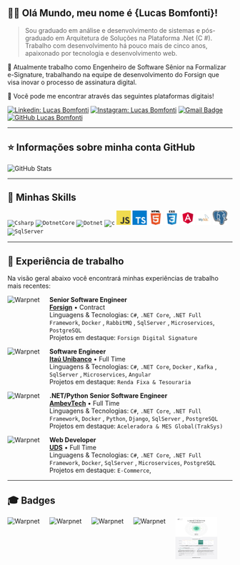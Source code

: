## 👨‍💻 Olá Mundo, meu nome é <strong>{Lucas Bomfonti}!</strong>

> Sou graduado em análise e desenvolvimento de sistemas e pós-graduado em Arquitetura de Soluções na Plataforma .Net (C #).
  Trabalho com desenvolvimento há pouco mais de cinco anos, apaixonado por tecnologia e desenvolvimento web.

🔭 Atualmente trabalho como Engenheiro de Software Sênior na Formalizar e-Signature, trabalhando na equipe de desenvolvimento do Forsign que visa inovar o processo de assinatura digital.

💬 Você pode me encontrar através das seguintes plataformas digitais!

[![Linkedin: Lucas Bomfonti](https://img.shields.io/badge/-Linkedin-blue?style=flat-square&logo=Linkedin&logoColor=white&link=https://www.linkedin.com/in/lucas-bomfonti-893503183/)](https://www.linkedin.com/in/lucas-bomfonti-893503183/)
[![Instagram: Lucas Bomfonti](https://img.shields.io/badge/-Instagram-DF0174?style=flat-square&labelColor=DF0174&logo=instagram&logoColor=white&link=https://www.instagram.com/lucasbomfonti/)](https://www.instagram.com/lucasbomfonti/)
[![Gmail Badge](https://img.shields.io/badge/-Gmail-FF0000?style=flat-square&labelColor=FF0000&logo=gmail&logoColor=white&link=mailto:lucasbonfonti846@gmail.com)](mailto:lucasbonfonti846@gmail.com)
[![GitHub Lucas Bomfonti]( https://img.shields.io/github/followers/lucasbomfonti?label=follow&style=social)](https://github.com/lucasbomfonti)

----

## ⭐ Informações sobre minha conta GitHub
![GitHub Stats](https://github-readme-stats.vercel.app/api?username=lucasbomfonti&show_icons=true)

----

## 🚀 Minhas Skills

<code><img height="32" src="https://cdn.jsdelivr.net/gh/devicons/devicon/icons/csharp/csharp-original.svg" alt="Csharp"/></code>
<code><img height="32" src="https://cdn.jsdelivr.net/gh/devicons/devicon/icons/dotnetcore/dotnetcore-original.svg" alt="DotnetCore"/></code>
<code><img height="32" src="https://cdn.jsdelivr.net/gh/devicons/devicon/icons/dot-net/dot-net-plain-wordmark.svg" alt="Dotnet"/></code>
<code><img height="32" src="https://cdn.iconscout.com/icon/free/png-512/c-programming-569564.png" alt="c"/></code>
<code><img height="32" src="https://raw.githubusercontent.com/github/explore/80688e429a7d4ef2fca1e82350fe8e3517d3494d/topics/javascript/javascript.png" alt="Javascript"/></code>
<code><img height="32" src="https://raw.githubusercontent.com/github/explore/80688e429a7d4ef2fca1e82350fe8e3517d3494d/topics/typescript/typescript.png" alt="Typescript"/></code>
<code><img height="32" src="https://raw.githubusercontent.com/github/explore/80688e429a7d4ef2fca1e82350fe8e3517d3494d/topics/html/html.png" alt="HTML5"/></code>
<code><img height="32" src="https://raw.githubusercontent.com/github/explore/80688e429a7d4ef2fca1e82350fe8e3517d3494d/topics/css/css.png" alt="CSS"/></code>
<code><img height="32" src="https://raw.githubusercontent.com/github/explore/80688e429a7d4ef2fca1e82350fe8e3517d3494d/topics/angular/angular.png" alt="Angular"/></code>
<code><img height="32" src="https://raw.githubusercontent.com/github/explore/80688e429a7d4ef2fca1e82350fe8e3517d3494d/topics/mysql/mysql.png" alt="MySQL"/></code>
<code><img height="32" src="https://raw.githubusercontent.com/github/explore/80688e429a7d4ef2fca1e82350fe8e3517d3494d/topics/postgresql/postgresql.png" alt="PostegreSQL"/></code>
<code><img height="32" src="https://cdn.jsdelivr.net/gh/devicons/devicon/icons/microsoftsqlserver/microsoftsqlserver-plain-wordmark.svg" alt="SqlServer"/></code>

---

## 💼 Experiência de trabalho
Na visão geral abaixo você encontrará minhas experiências de trabalho mais recentes:

[<img align="left" height="94px" width="94px" alt="Warpnet" src="https://media-exp1.licdn.com/dms/image/C4D0BAQFJUHmDNfhPgA/company-logo_200_200/0/1656102175856?e=1664409600&v=beta&t=pn5lQmcQlt6qWJw5KwzvT8iAmYw2Dg7Y6ve0Ms6SqTc"/>](https://www.forsign.digital/)
**Senior Software Engineer** \
[**Forsign**](https://www.forsign.digital/) • Contract \
Linguagens & Tecnologias: `C#`, `.NET Core`, `.NET Full Framework`, `Docker` , `RabbitMQ` , `SqlServer` , `Microservices`, `PostgreSQL`\
Projetos em destaque: `Forsign Digital Signature`
<br/>

[<img align="left" height="94px" width="94px" alt="Warpnet" src="https://media-exp1.licdn.com/dms/image/C4D0BAQErJMMxLBtgFQ/company-logo_200_200/0/1655150371889?e=1664409600&v=beta&t=8PCcrMdnFkb39S-tS6ZhQJfVuntFwK524r_C59qy_hM"/>](https://www.linkedin.com/company/itau/)
**Software Engineer** \
[**Itaú Unibanco**](https://www.linkedin.com/company/itau/) • Full Time \
Linguagens & Tecnologias: `C#`, `.NET Core`, `Docker` , `Kafka` , `SqlServer` , `Microservices`, `Angular`\
Projetos em destaque: `Renda Fixa & Tesouraria`
<br/>

[<img align="left" height="94px" width="94px" alt="Warpnet" src="https://media-exp1.licdn.com/dms/image/C4E0BAQHv2rI8JxwT9g/company-logo_200_200/0/1625141188918?e=1664409600&v=beta&t=BSquleR2jrne6AKdY4oG_U2-n2csEAcRIsqlnv-5wSs"/>](https://www.ambevtech.com.br/)
**.NET/Python Senior Software Engineer** \
[**AmbevTech**](https://www.ambevtech.com.br/) • Full Time \
Linguagens & Tecnologias: `C#`, `.NET Core`, `.NET Full Framework`, `Docker` , `Python`, `Django`, `SqlServer` , `PostgreSQL`\
Projetos em destaque: `Aceleradora & MES Global(TrakSys)`
<br/>

[<img align="left" height="94px" width="94px" alt="Warpnet" src="https://media-exp1.licdn.com/dms/image/C4E0BAQGA6GugamGwdg/company-logo_200_200/0/1584452706815?e=1664409600&v=beta&t=-EUpveDEDs4xM9yDYl71Dohkg1avBjK67eTDoX_dKHw"/>](https://uds.com.br/)
**Web Developer** \
[**UDS**](https://uds.com.br/) • Full Time \
Linguagens & Tecnologias: `C#`, `.NET Core`, `.NET Full Framework`, `Docker`, `SqlServer` , `Microservices`, `PostgreSQL`\
Projetos em destaque: `E-Commerce`,
<br/>

----

## 🎓 Badges


[<img align="left" height="94px" width="94px" alt="Warpnet" src="https://images.credly.com/size/340x340/images/ef2853b2-4faf-4d27-8dec-5ddd71aa82bc/CERT-Associate-Microsoft365-Developer.png"/>](https://www.credly.com/badges/45afa88f-9dda-4171-a466-50398d3ad426/public_url)

[<img align="left" height="94px" width="94px" alt="Warpnet" src="https://media-exp1.licdn.com/dms/image/C4E22AQH7KLmdXPKcFg/feedshare-shrink_800/0/1579135572438?e=1659571200&v=beta&t=kNh47hhrjJhZVRXr6nMTM4g3PmpQhAnrTQDxrTFRuyA"/>](https://desenvolvedor.io/certificado/e66a1832-b28f-41e1-af18-57c60589e0c5)

[<img align="left" height="94px" width="94px" alt="Warpnet" src="https://media-exp1.licdn.com/dms/image/C4D22AQEuZYZO-h919A/feedshare-shrink_800/0/1591229713567?e=1659571200&v=beta&t=Qp6Ly3IFj0US9nubkIeI-xiJJUE9aDW6NsXQz2PYBTI"/>](https://desenvolvedor.io/certificado/a94362ad-5bd4-4d48-a697-31dc130749cc)

[<img align="left" height="94px" width="94px" alt="Warpnet" src="https://media-exp1.licdn.com/dms/image/C4D22AQHFi557h0leaw/feedshare-shrink_800/0/1591229713585?e=1659571200&v=beta&t=Pf__02lMqEvCyutQtWWYuI9UlecfraJsgLC5ViQNKsU"/>](https://desenvolvedor.io/certificado/e66a1832-b28f-41e1-af18-57c60589e0c5)

[<img align="left" height="94px" width="94px" alt="Warpnet" src="https://github.com/lucasbomfonti/lucasbomfonti/blob/main/EF%20SET%20Certificate-1.png"/>](https://www.efset.org/cert/sJBQ3G)
